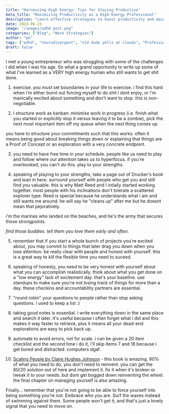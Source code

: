 ```yaml
---
title: "Harnessing High Energy: Tips for Staying Productive"
meta_title: "Maximizing Productivity as a High-Energy Professional"
description: "Learn effective strategies to boost productivity and maintain focus as a high-energy professional. Discover tips for structuring work, maintaining balance, and leveraging your strengths to achieve success."
date: 2024-06-23
image: "/images/adhd post.png"
categories: ["Blog", "Work Strategies"]
author: "pk"
tags: ["adhd", "neurodivergent", "old dude yells at clouds", "Professional Development"]
draft: false
---
```


I met a young entrepreneur who was struggling with some of the challenges I did when I was his age. So what a grand opportunity to write up some of what I've learned as a VERY high energy human who still wants to get shit done. 

1. exercise. you _must_ set boundaries in your life to exercise. i find this hard when i'm either burnt out forcing myself to do shit i dont enjoy, or i'm manically excited about something and don't want to stop. this is non-negotiable. 

2. I structure work as kanban: minimise work in progress (i.e. finish what you started or explicitly stop it versus leaving it to be a zombie), pick the next most important item off my queue when the next thing comes up. 

you have to structure your commitments such that this works. often it means being good about breaking things down or explaining that things are a Proof of Concept or an exploration with a very concrete endpoint. 

3. you need to have free time in your schedule. people like us need to play and follow where our attention takes us to hyperfocus. if you're overbooked, you can't do this. play to your strengths.

4. speaking of playing to your strengths, take a page out of Drucker's book and lean in here. surround yourself with people who get you and still find you valuable. this is why Matt Reed and I intially started working together. most people with his inclinations don't tolerate a scattered explorer type. Reed is special because he understands what i am and still wants me around. he will say he "cleans up" after me but he doesnt mean that pejoratively. 

i'm the marines who landed on the beaches, and he's the army that secures those strongpoints.

*find those buddies. tell them you love them early and often.*

5. remember that if you start a whole bunch of projects you're excited about, you may commit to things that later drag you down when you lose attention. be really clear with people and honest with yourself. this is a great way to kill the flexible time you need to suceed. 

6. speaking of honesty, you need to be very honest with yourself about what you can accomplish realistically. think about what you get done on a "low energy" lack of excitement day. that's your baseline. use standups to make sure you're not losing track of things for more than a day. these checkins and accountability partners are essential. 

7. "round robin" your questions to people rather than stop asking questions. i used to keep a list :) 

8. taking good notes is essential. i write everything down in the same place and search it later. it's useful because i often forget what i did and this makes it way faster to retrieve, plus it means all your dead-end explorations are easy to pick back up.

9. automate to avoid errors, not for scale. i can be given a 20 item checklist and the second time i do it, i'll skip items 7 and 18 because i get bored and distracted. computers dgaf. 

10. [Scaling People by Claire Hughes Johnson](https://press.stripe.com/scaling-people) - this book is amazing. 80% of what you need to do, you don't need to reinvent. you can get the 80/20 solution out of here and implement it. fix it when it's broken or tweak it to your needs. but dont get bogged down reinventing the wheel. the final chapter on managing yourself is also amazing.

Finally... remember that you're not going to be able to force yourself into being something you're not. Embrace who you are. Surf the waves instead of swimming against them. Some people won't get it, and that's just a lovely signal that you need to move on.
